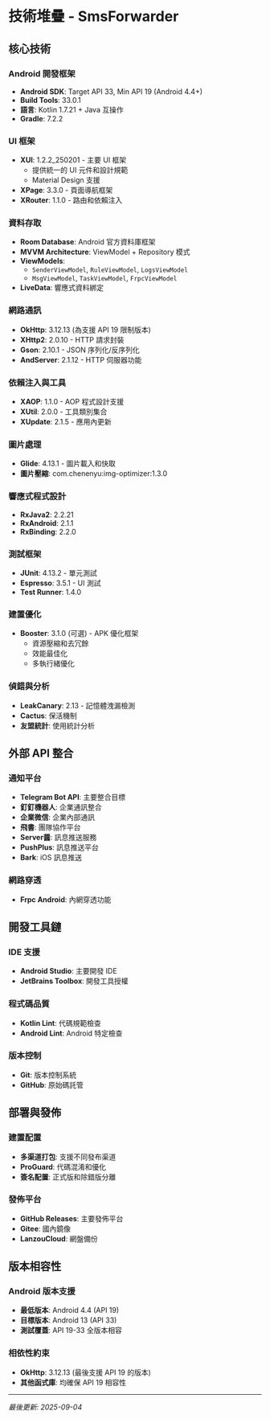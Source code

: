# 技術堆疊 - SmsForwarder

## 核心技術

### Android 開發框架
- **Android SDK**: Target API 33, Min API 19 (Android 4.4+)
- **Build Tools**: 33.0.1
- **語言**: Kotlin 1.7.21 + Java 互操作
- **Gradle**: 7.2.2

### UI 框架
- **XUI**: 1.2.2_250201 - 主要 UI 框架
  - 提供統一的 UI 元件和設計規範
  - Material Design 支援
- **XPage**: 3.3.0 - 頁面導航框架
- **XRouter**: 1.1.0 - 路由和依賴注入

### 資料存取
- **Room Database**: Android 官方資料庫框架
- **MVVM Architecture**: ViewModel + Repository 模式
- **ViewModels**: 
  - `SenderViewModel`, `RuleViewModel`, `LogsViewModel`
  - `MsgViewModel`, `TaskViewModel`, `FrpcViewModel`
- **LiveData**: 響應式資料綁定

### 網路通訊
- **OkHttp**: 3.12.13 (為支援 API 19 限制版本)
- **XHttp2**: 2.0.10 - HTTP 請求封裝
- **Gson**: 2.10.1 - JSON 序列化/反序列化
- **AndServer**: 2.1.12 - HTTP 伺服器功能

### 依賴注入與工具
- **XAOP**: 1.1.0 - AOP 程式設計支援
- **XUtil**: 2.0.0 - 工具類別集合
- **XUpdate**: 2.1.5 - 應用內更新

### 圖片處理
- **Glide**: 4.13.1 - 圖片載入和快取
- **圖片壓縮**: com.chenenyu:img-optimizer:1.3.0

### 響應式程式設計
- **RxJava2**: 2.2.21
- **RxAndroid**: 2.1.1
- **RxBinding**: 2.2.0

### 測試框架
- **JUnit**: 4.13.2 - 單元測試
- **Espresso**: 3.5.1 - UI 測試
- **Test Runner**: 1.4.0

### 建置優化
- **Booster**: 3.1.0 (可選) - APK 優化框架
  - 資源壓縮和去冗餘
  - 效能最佳化
  - 多執行緒優化

### 偵錯與分析
- **LeakCanary**: 2.13 - 記憶體洩漏檢測
- **Cactus**: 保活機制
- **友盟統計**: 使用統計分析

## 外部 API 整合

### 通知平台
- **Telegram Bot API**: 主要整合目標
- **釘釘機器人**: 企業通訊整合
- **企業微信**: 企業內部通訊
- **飛書**: 團隊協作平台
- **Server醤**: 訊息推送服務
- **PushPlus**: 訊息推送平台
- **Bark**: iOS 訊息推送

### 網路穿透
- **Frpc Android**: 內網穿透功能

## 開發工具鏈

### IDE 支援
- **Android Studio**: 主要開發 IDE
- **JetBrains Toolbox**: 開發工具授權

### 程式碼品質
- **Kotlin Lint**: 代碼規範檢查
- **Android Lint**: Android 特定檢查

### 版本控制
- **Git**: 版本控制系統
- **GitHub**: 原始碼託管

## 部署與發佈

### 建置配置
- **多渠道打包**: 支援不同發布渠道
- **ProGuard**: 代碼混淆和優化
- **簽名配置**: 正式版和除錯版分離

### 發佈平台
- **GitHub Releases**: 主要發佈平台
- **Gitee**: 國內鏡像
- **LanzouCloud**: 網盤備份

## 版本相容性

### Android 版本支援
- **最低版本**: Android 4.4 (API 19)
- **目標版本**: Android 13 (API 33)
- **測試覆蓋**: API 19-33 全版本相容

### 相依性約束
- **OkHttp**: 3.12.13 (最後支援 API 19 的版本)
- **其他函式庫**: 均確保 API 19 相容性

---

*最後更新: 2025-09-04*